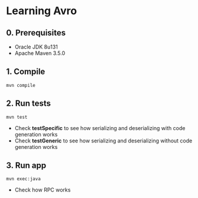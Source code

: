 # Learning Avro
## 0. Prerequisites
- Oracle JDK 8u131
- Apache Maven 3.5.0
## 1. Compile
```shell
mvn compile
```
## 2. Run tests
```shell
mvn test
```
- Check **testSpecific** to see how serializing and deserializing with code generation works
- Check **testGeneric** to see how serializing and deserializing without code generation works
## 3. Run app
```shell
mvn exec:java
```
- Check how RPC works

